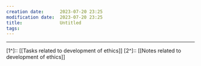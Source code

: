 ```yaml
---
creation date:		2023-07-20 23:25
modification date:	2023-07-20 23:25
title: 				Untitled
tags:
---
```


---
[1^]:: [[Tasks related to development of ethics]]
[2^]:: [[Notes related to development of ethics]]